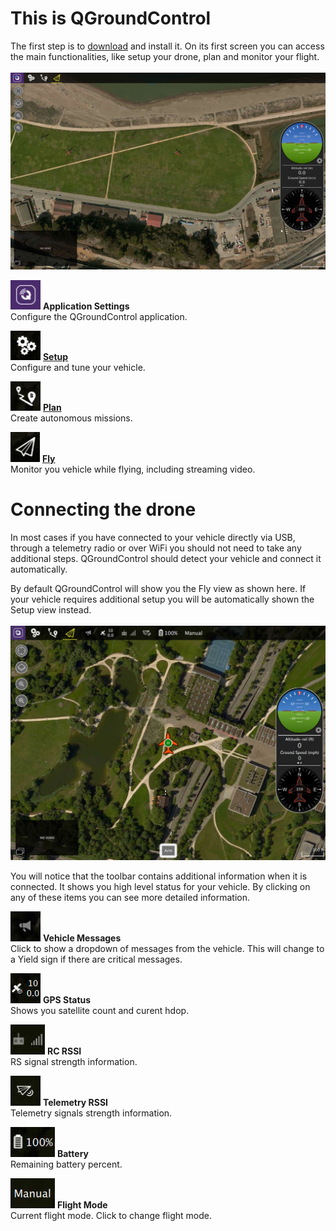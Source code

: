 # This is QGroundControl
The first step is to [download](download_and_install.md) and install it. On its first screen you can access the main functionalities, like setup your drone, plan and monitor your flight.
<br>
<br>
![](QuickStart/BootToFly.jpg)
<br>

![](images/quickstart/SettingsViewButton.jpg) **Application Settings**
<br>Configure the QGroundControl application.

![](QuickStart/SetupViewButton.jpg) **[Setup](SetupView.md)**
<br>Configure and tune your vehicle.

![](QuickStart/PlanViewButton.jpg) **[Plan](PlanView.md)**
<br>Create autonomous missions.

![](QuickStart/FlyViewButton.jpg) **[Fly](FlyView.md)**
<br>Monitor you vehicle while flying, including streaming video.

# Connecting the drone
In most cases if you have connected to your vehicle directly via USB, through a telemetry radio or over WiFi you should not need to take any additional steps. QGroundControl should detect your vehicle and connect it automatically.

By default QGroundControl will show you the Fly view as shown here. If your vehicle requires additional setup you will be automatically shown the Setup view instead.
<br>
<br>
![](QuickStart/ConnectedVehicle.jpg)
<br>

You will notice that the toolbar contains additional information when it is connected. It shows you high level status for your vehicle. By clicking on any of these items you can see more detailed information. 

![](QuickStart/MessageToolbar.jpg) **Vehicle Messages**
<br>Click to show a dropdown of messages from the vehicle. This will change to a Yield sign if there are critical messages.

![](QuickStart/GPSToolbar.jpg) **GPS Status**
<br>Shows you satellite count and curent hdop.

![](QuickStart/RCToolbar.jpg) **RC RSSI** 
<br>RS signal strength information.

![](QuickStart/TelemetryToolbar.jpg) **Telemetry RSSI**
<br>Telemetry signals strength information.

![](QuickStart/BatteryToolbar.jpg) **Battery**
<br>Remaining battery percent.

![](QuickStart/FlightModeToolbar.jpg) **Flight Mode**
<br>Current flight mode. Click to change flight mode.
